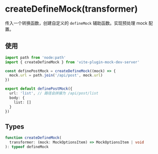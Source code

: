 # createDefineMock(transformer)

传入一个转换函数，创建自定义的 `defineMock` 辅助函数。实现预处理 mock 配置。

## 使用

```ts [*.mock.ts]
import path from 'node:path'
import { createDefineMock } from 'vite-plugin-mock-dev-server'

const definePostMock = createDefineMock((mock) => {
  mock.url = path.join('/api/post', mock.url)
})

export default definePostMock({
  url: 'list', // 路径会拼接为 /api/post/list
  body: {
    list: []
  }
})
```

## Types

```ts
function createDefineMock(
  transformer: (mock: MockOptionsItem) => MockOptionsItem | void
): typeof defineMock
```
